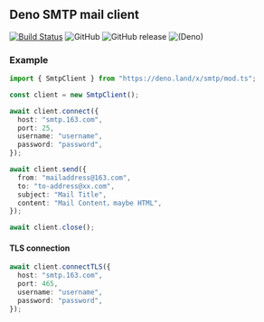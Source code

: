 ## Deno SMTP mail client

[![Build Status](https://github.com/manyuanrong/deno_smtp/workflows/ci/badge.svg?branch=master)](https://github.com/manyuanrong/deno_smtp/actions)
![GitHub](https://img.shields.io/github/license/manyuanrong/deno-smtp.svg)
![GitHub release](https://img.shields.io/github/release/manyuanrong/deno-smtp.svg)
![(Deno)](https://img.shields.io/badge/deno-0.40.0-green.svg)

### Example

```ts
import { SmtpClient } from "https://deno.land/x/smtp/mod.ts";

const client = new SmtpClient();

await client.connect({
  host: "smtp.163.com",
  port: 25,
  username: "username",
  password: "password",
});

await client.send({
  from: "mailaddress@163.com",
  to: "to-address@xx.com",
  subject: "Mail Title",
  content: "Mail Content，maybe HTML",
});

await client.close();
```

#### TLS connection

```ts
await client.connectTLS({
  host: "smtp.163.com",
  port: 465,
  username: "username",
  password: "password",
});
```
